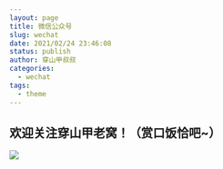 ```yaml
---
layout: page
title: 微信公众号
slug: wechat
date: 2021/02/24 23:46:08
status: publish
author: 穿山甲叔叔
categories: 
  - wechat
tags: 
  - theme
---
```


## 欢迎关注穿山甲老窝！（赏口饭恰吧~）

![](images\qrcode_for_gh_941286335e72_1280.jpg)

